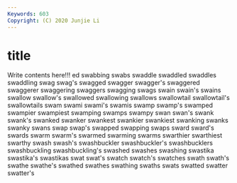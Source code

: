 ```yaml
---
Keywords: 603
Copyright: (C) 2020 Junjie Li
---
```


# title

Write contents here!!!
ed
swabbing 
swabs 
swaddle 
swaddled 
swaddles 
swaddling 
swag 
swag's 
swagged 
swagger
swagger's 
swaggered 
swaggerer 
swaggering 
swaggers 
swagging 
swags 
swain 
swain's 
swains
swallow 
swallow's 
swallowed 
swallowing 
swallows 
swallowtail 
swallowtail's 
swallowtails 
swam 
swami
swami's 
swamis 
swamp 
swamp's 
swamped 
swampier 
swampiest 
swamping 
swamps 
swampy
swan 
swan's 
swank 
swank's 
swanked 
swanker 
swankest 
swankier 
swankiest 
swanking
swanks 
swanky 
swans 
swap 
swap's 
swapped 
swapping 
swaps 
sward 
sward's
swards 
swarm 
swarm's 
swarmed 
swarming 
swarms 
swarthier 
swarthiest 
swarthy 
swash
swash's 
swashbuckler 
swashbuckler's 
swashbucklers 
swashbuckling 
swashbuckling's 
swashed 
swashes 
swashing 
swastika
swastika's 
swastikas 
swat 
swat's 
swatch 
swatch's 
swatches 
swath 
swath's 
swathe
swathe's 
swathed 
swathes 
swathing 
swaths 
swats 
swatted 
swatter 
swatter's 
